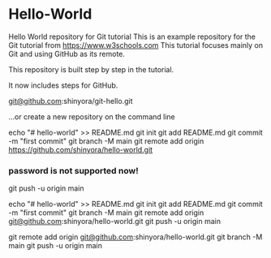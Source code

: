 # Hello-World
Hello World repository for Git tutorial
This is an example repository for the Git tutorial from https://www.w3schools.com
This tutorial focuses mainly on Git and using GitHub as its remote.

This repository is built step by step in the tutorial.

It now includes steps for GitHub.

git@github.com:shinyora/git-hello.git

…or create a new repository on the command line

echo "# hello-world" >> README.md
git init
git add README.md
git commit -m "first commit"
git branch -M main
git remote add origin https://github.com/shinyora/hello-world.git
### password is not supported now!
git push -u origin main

echo "# hello-world" >> README.md
git init
git add README.md
git commit -m "first commit"
git branch -M main
git remote add origin git@github.com:shinyora/hello-world.git
git push -u origin main

git remote add origin git@github.com:shinyora/hello-world.git
git branch -M main
git push -u origin main
